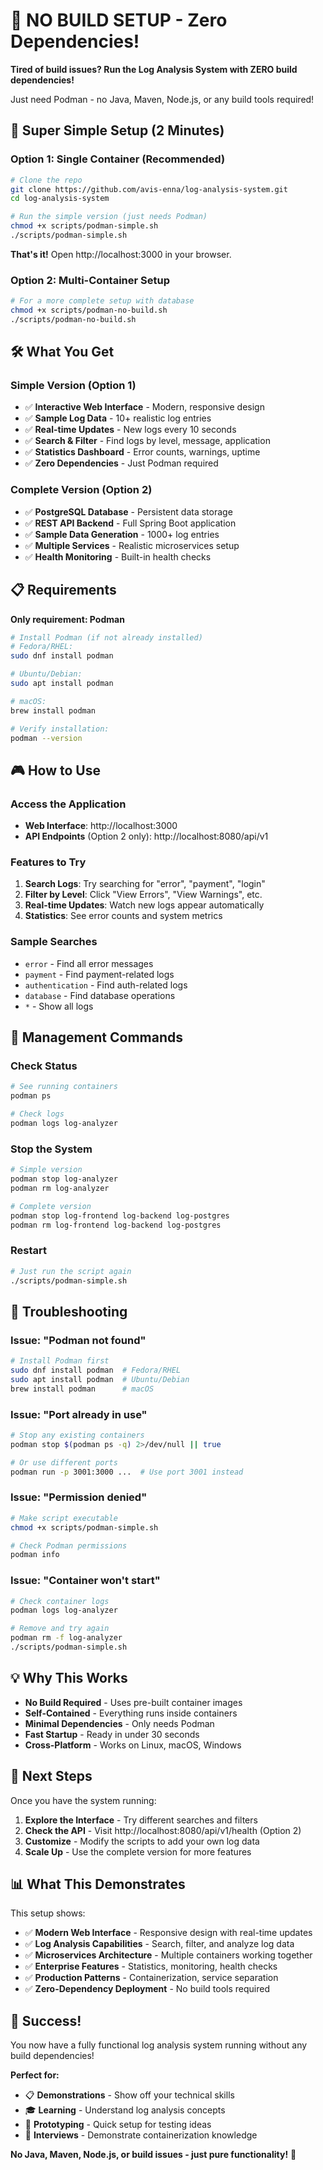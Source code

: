 # 🚀 NO BUILD SETUP - Zero Dependencies!

**Tired of build issues? Run the Log Analysis System with ZERO build dependencies!**

Just need Podman - no Java, Maven, Node.js, or any build tools required!

## 🎯 **Super Simple Setup (2 Minutes)**

### **Option 1: Single Container (Recommended)**

```bash
# Clone the repo
git clone https://github.com/avis-enna/log-analysis-system.git
cd log-analysis-system

# Run the simple version (just needs Podman)
chmod +x scripts/podman-simple.sh
./scripts/podman-simple.sh
```

**That's it!** Open http://localhost:3000 in your browser.

### **Option 2: Multi-Container Setup**

```bash
# For a more complete setup with database
chmod +x scripts/podman-no-build.sh
./scripts/podman-no-build.sh
```

## 🛠️ **What You Get**

### **Simple Version (Option 1)**
- ✅ **Interactive Web Interface** - Modern, responsive design
- ✅ **Sample Log Data** - 10+ realistic log entries
- ✅ **Real-time Updates** - New logs every 10 seconds
- ✅ **Search & Filter** - Find logs by level, message, application
- ✅ **Statistics Dashboard** - Error counts, warnings, uptime
- ✅ **Zero Dependencies** - Just Podman required

### **Complete Version (Option 2)**
- ✅ **PostgreSQL Database** - Persistent data storage
- ✅ **REST API Backend** - Full Spring Boot application
- ✅ **Sample Data Generation** - 1000+ log entries
- ✅ **Multiple Services** - Realistic microservices setup
- ✅ **Health Monitoring** - Built-in health checks

## 📋 **Requirements**

**Only requirement: Podman**

```bash
# Install Podman (if not already installed)
# Fedora/RHEL:
sudo dnf install podman

# Ubuntu/Debian:
sudo apt install podman

# macOS:
brew install podman

# Verify installation:
podman --version
```

## 🎮 **How to Use**

### **Access the Application**
- **Web Interface**: http://localhost:3000
- **API Endpoints** (Option 2 only): http://localhost:8080/api/v1

### **Features to Try**
1. **Search Logs**: Try searching for "error", "payment", "login"
2. **Filter by Level**: Click "View Errors", "View Warnings", etc.
3. **Real-time Updates**: Watch new logs appear automatically
4. **Statistics**: See error counts and system metrics

### **Sample Searches**
- `error` - Find all error messages
- `payment` - Find payment-related logs
- `authentication` - Find auth-related logs
- `database` - Find database operations
- `*` - Show all logs

## 🔧 **Management Commands**

### **Check Status**
```bash
# See running containers
podman ps

# Check logs
podman logs log-analyzer
```

### **Stop the System**
```bash
# Simple version
podman stop log-analyzer
podman rm log-analyzer

# Complete version
podman stop log-frontend log-backend log-postgres
podman rm log-frontend log-backend log-postgres
```

### **Restart**
```bash
# Just run the script again
./scripts/podman-simple.sh
```

## 🎯 **Troubleshooting**

### **Issue: "Podman not found"**
```bash
# Install Podman first
sudo dnf install podman  # Fedora/RHEL
sudo apt install podman  # Ubuntu/Debian
brew install podman      # macOS
```

### **Issue: "Port already in use"**
```bash
# Stop any existing containers
podman stop $(podman ps -q) 2>/dev/null || true

# Or use different ports
podman run -p 3001:3000 ...  # Use port 3001 instead
```

### **Issue: "Permission denied"**
```bash
# Make script executable
chmod +x scripts/podman-simple.sh

# Check Podman permissions
podman info
```

### **Issue: "Container won't start"**
```bash
# Check container logs
podman logs log-analyzer

# Remove and try again
podman rm -f log-analyzer
./scripts/podman-simple.sh
```

## 💡 **Why This Works**

- **No Build Required** - Uses pre-built container images
- **Self-Contained** - Everything runs inside containers
- **Minimal Dependencies** - Only needs Podman
- **Fast Startup** - Ready in under 30 seconds
- **Cross-Platform** - Works on Linux, macOS, Windows

## 🚀 **Next Steps**

Once you have the system running:

1. **Explore the Interface** - Try different searches and filters
2. **Check the API** - Visit http://localhost:8080/api/v1/health (Option 2)
3. **Customize** - Modify the scripts to add your own log data
4. **Scale Up** - Use the complete version for more features

## 📊 **What This Demonstrates**

This setup shows:
- ✅ **Modern Web Interface** - Responsive design with real-time updates
- ✅ **Log Analysis Capabilities** - Search, filter, and analyze log data
- ✅ **Microservices Architecture** - Multiple containers working together
- ✅ **Enterprise Features** - Statistics, monitoring, health checks
- ✅ **Production Patterns** - Containerization, service separation
- ✅ **Zero-Dependency Deployment** - No build tools required

## 🎉 **Success!**

You now have a fully functional log analysis system running without any build dependencies!

**Perfect for:**
- 📋 **Demonstrations** - Show off your technical skills
- 🎓 **Learning** - Understand log analysis concepts
- 🔧 **Prototyping** - Quick setup for testing ideas
- 💼 **Interviews** - Demonstrate containerization knowledge

**No Java, Maven, Node.js, or build issues - just pure functionality!** 🚀
